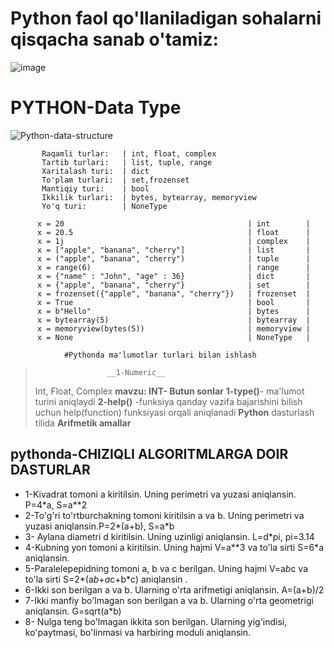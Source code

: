 # Python faol qo'llaniladigan sohalarni qisqacha sanab o'tamiz:
![image](https://github.com/AsadbekNurmamatov2002/Python--/assets/144318530/85b4ea99-de98-4802-a405-94ecde5eaf59)

  
  # PYTHON-Data Type
![Python-data-structure](https://github.com/AsadbekNurmamatov2002/Python--/assets/144318530/0d978346-5d6f-4d98-8b0e-946100eb0fe7)

>
           Raqamli turlar:   | int, float, complex
           Tartib turlari:   | list, tuple, range
           Xaritalash turi:  | dict
           To'plam turlari:  | set,frozenset
           Mantiqiy turi:    | bool
           Ikkilik turlari:  | bytes, bytearray, memoryview
           Yo'q turi:        | NoneType
>

 >          
          x = 20                                         | int        | 
          x = 20.5                                       | float      | 
          x = 1j                                         | complex    | 
          x = ["apple", "banana", "cherry"]              | list       | 
          x = ("apple", "banana", "cherry")              | tuple      | 
          x = range(6)                                   | range      |
          x = {"name" : "John", "age" : 36}              | dict       | 
          x = {"apple", "banana", "cherry"}              | set        | 
          x = frozenset({"apple", "banana", "cherry"})   | frozenset  | 
          x = True                                       | bool       | 
          x = b"Hello"                                   | bytes      |
          x = bytearray(5)                               | bytearray  | 
          x = memoryview(bytes(5))                       | memoryview | 
          x = None                                       | NoneType   |


>
                #Pythonda ma'lumotlar turlari bilan ishlash
>                     __1-Numeric__
>Int, Float, Complex
 __mavzu: INT- Butun sonlar__
>__1-type()__- ma'lumot turini aniqlaydi
>__2-help()__ -funksiya qanday vazifa bajarishini bilish uchun help(function) funksiyasi orqali aniqlanadi
>__Python__ dasturlash tilida __Arifmetik amallar__

## pythonda-CHIZIQLI ALGORITMLARGA DOIR DASTURLAR
* 1-Kivadrat tomoni a kiritilsin. Uning perimetri va yuzasi aniqlansin. P=4*a, S=a**2
* 2-To'g'ri to'rtburchakning tomoni kiritilsin a va b. Uning perimetri va yuzasi aniqlansin.P=2*(a+b), S=a*b
* 3- Aylana diametri d kiritilsin. Uning uzinligi aniqlansin. L=d*pi, pi=3.14
* 4-Kubning yon tomoni a kiritilsin. Uning hajmi V=a**3 va to'la sirti S=6*a aniqlansin.
* 5-Paralelepepidning tomoni a, b va c berilgan. Uning hajmi V=a*b*c va to'la sirti S=2*(a*b+a*c+b*c) aniqlansin .
* 6-Ikki son berilgan a va b. Ularning o'rta arifmetigi aniqlansin. A=(a+b)/2
* 7-Ikki manfiy bo'lmagan son berilgan a va b. Ularning o'rta geometrigi aniqlansin. G=sqrt(a*b)
* 8- Nulga teng bo'lmagan ikkita son berilgan. Ularning yig'indisi, ko'paytmasi, bo'linmasi va  harbiring moduli aniqlansin.
